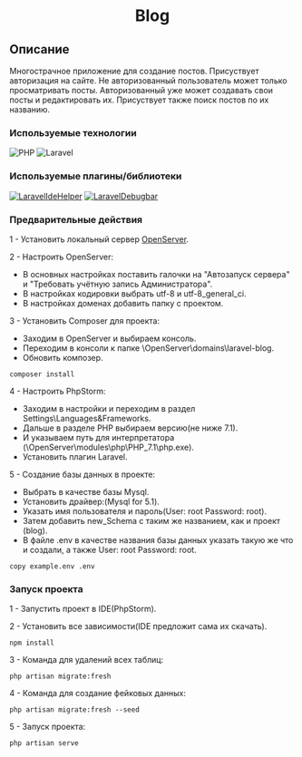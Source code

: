 <h1 align="center">Blog</h1>

## Описание
Многострачное приложение для создание постов. Присуствует авторизация на сайте. Не авторизованный 
пользователь может только просматривать посты. Авторизованный уже может создавать свои посты и редактировать их.
Присуствует также поиск постов по их названию.

### Используемые технологии
![PHP](https://img.shields.io/badge/-PHP-black?style=flat-square&logo=php&logoColor=php)
![Laravel](https://img.shields.io/badge/-Laravel-black?style=flat-square&logo=laravel&logoColor=laravel)

### Используемые плагины/библиотеки
[![LaravelIdeHelper](https://img.shields.io/badge/-LaravelIdeHelper-black?style=flat-square&logo=laravelidehelper&logoColor=laravelidehelper)](https://github.com/barryvdh/laravel-ide-helper)
[![LaravelDebugbar](https://img.shields.io/badge/-LaravelDebugbar-black?style=flat-square&logo=laraveldebugbar&logoColor=laraveldebugbar)](https://github.com/barryvdh/laravel-debugbar)

### Предварительные действия

1 - Установить локальный сервер [OpenServer](https://ospanel.io/).

2 - Настроить OpenServer:
+ В основных настройках поставить галочки на "Автозапуск сервера" и "Требовать учётную запись Администратора".
+ В настройках кодировки выбрать utf-8 и utf-8_general_ci.
+ В настройках доменах добавить папку с проектом.

3 - Установить Composer для проекта:
+ Заходим в OpenServer и выбираем консоль.
+ Переходим в консоли к папке \OpenServer\domains\laravel-blog.
+ Обновить композер.
```
composer install
```

4 - Настроить PhpStorm:
+ Заходим в настройки и переходим в раздел Settings\Languages&Frameworks.
+ Дальше в разделе PHP выбираем версию(не ниже 7.1).
+ И указываем путь для интерпретатора (\OpenServer\modules\php\PHP_7.1\php.exe).
+ Установить плагин Laravel.

5 - Создание базы данных в проекте:
+ Выбрать в качестве базы Mysql.
+ Установить драйвер:(Mysql for 5.1). 
+ Указать имя пользователя и пароль(User: root Password: root).
+ Затем добавить new_Schema с таким же названием, как и проект (blog).
+ В файле .env в качестве названия базы данных указать такую же что и создали, а также User: root Password: root.
```
copy example.env .env
```

### Запуск проекта

1 - Запустить проект в IDE(PhpStorm).

2 - Установить все зависимости(IDE предложит сама их скачать).
```
npm install
```

3 - Команда для удалений всех таблиц:
```
php artisan migrate:fresh
```

4 - Команда для создание фейковых данных:
```
php artisan migrate:fresh --seed
```

5 - Запуск проекта:
```
php artisan serve
```
